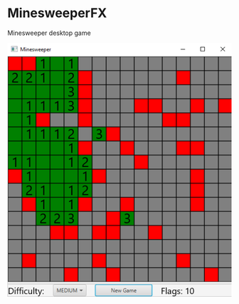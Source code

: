 # MinesweeperFX

Minesweeper desktop game

![screenshot](https://github.com/Todense/MinesweeperFX/blob/master/src/main/resources/screenshot.png)
